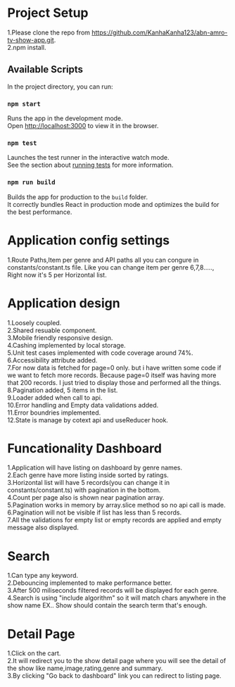 
# Project Setup
 1.Please clone the repo from https://github.com/KanhaKanha123/abn-amro-tv-show-app.git. \
 2.npm install.

## Available Scripts

In the project directory, you can run:

### `npm start`

Runs the app in the development mode.\
Open [http://localhost:3000](http://localhost:3000) to view it in the browser.

### `npm test`

Launches the test runner in the interactive watch mode.\
See the section about [running tests](https://facebook.github.io/create-react-app/docs/running-tests) for more information.

### `npm run build`

Builds the app for production to the `build` folder.\
It correctly bundles React in production mode and optimizes the build for the best performance.

# Application config settings
1.Route Paths,Item per genre and API paths all you can congure in constants/constant.ts file. Like you can change item per genre 6,7,8....., Right now it's 5 per Horizontal list.

# Application design
1.Loosely coupled.\
2.Shared resuable component.\
3.Mobile friendly responsive design.\
4.Cashing implemented by local storage.\
5.Unit test cases implemented with code coverage around 74%.\
6.Accessibility attribute added.\
7.For now data is fetched for page=0 only. but i have written some code if we want to fetch more records. Because page=0 itself was having more that 200 records. I just tried to display those and performed all the things.\
8.Pagination added, 5 items in the list.\
9.Loader added when call to api.\
10.Error handling and Empty data validations added.\
11.Error boundries implemented.\
12.State is manage by cotext api and useReducer hook.

# Funcationality Dashboard
 1.Application will have listing on dashboard by genre names.\
 2.Each genre have more listing inside sorted by ratings.\
 3.Horizontal list will have 5 records(you can change it in constants/constant.ts) with pagination in the bottom.\
 4.Count per page also is shown near pagination array.\
 5.Pagination works in memory by array.slice method so no api call is made.\
 6.Pagination will not be visible if list has less than 5 records.\
 7.All the validations for empty list or empty records are applied and empty message also displayed.
 
# Search
1.Can type any keyword.\
2.Debouncing implemented to make performance better.\
3.After 500 miliseconds filtered records will be displayed for each genre.\
4.Search is using "include algorithm" so it will match chars anywhere in the show name EX.. Show should contain the search term that's enough.

# Detail Page
1.Click on the cart.\
2.It will redirect you to the show detail page where you will see the detail of the show like name,image,rating,genre and summary.\
3.By clicking "Go back to dashboard" link you can redirect to listing page.

